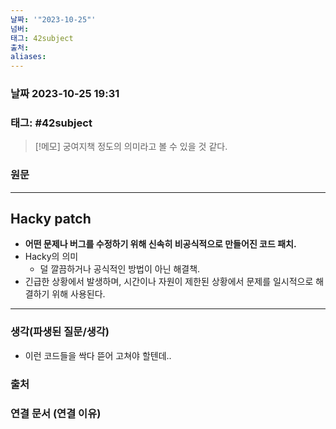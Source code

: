 ```yaml
---
날짜: '"2023-10-25"'
넘버: 
태그: 42subject
출처: 
aliases:
---
```

### 날짜  2023-10-25 19:31

### 태그: #42subject 

>[!메모]
> 궁여지책 정도의 의미라고 볼 수 있을 것 같다.

### 원문
---
## Hacky patch
- **어떤 문제나 버그를 수정하기 위해 신속히 비공식적으로 만들어진 코드 패치.**
- Hacky의 의미
	- 덜 깔끔하거나 공식적인 방법이 아닌 해결책.
- 긴급한 상황에서 발생하며, 시간이나 자원이 제한된 상황에서 문제를 일시적으로 해결하기 위해 사용된다.

---
### 생각(파생된 질문/생각)
- 이런 코드들을 싹다 뜯어 고쳐야 할텐데..

### 출처

### 연결 문서 (연결 이유)
